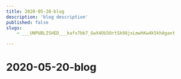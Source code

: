 ```yaml
---
title: 2020-05-20-blog
description: 'blog description'
published: false
slugs:
    - ___UNPUBLISHED___kafx7bb7_GwX4OU3OrtSk98jxLmwhKw4k5khAgaxt

---
```

# 2020-05-20-blog
